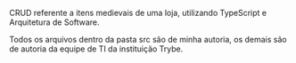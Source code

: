 CRUD referente a itens medievais de uma loja, utilizando TypeScript e Arquitetura de Software.

Todos os arquivos dentro da pasta src são de minha autoria, os demais são de autoria da equipe de TI da instituição Trybe.
